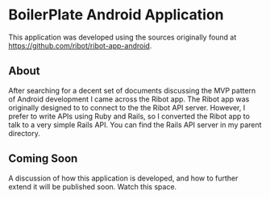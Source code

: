 # BoilerPlate Android Application

This application was developed using the sources originally found at https://github.com/ribot/ribot-app-android.

## About
After searching for a decent set of documents discussing the MVP pattern of Android development
I came across the Ribot app.  The Ribot app was originally designed to to connect to the the Ribot
API server.  However, I prefer to write APIs using Ruby and Rails, so I converted the Ribot app
to talk to a very simple Rails API.   You can find the Rails API server in my parent directory.

## Coming Soon
A discussion of how this application is developed, and how to further extend it will be published
soon.  Watch this space.